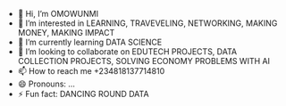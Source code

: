 - 👋 Hi, I’m OMOWUNMI
- 👀 I’m interested in LEARNING, TRAVEVELING, NETWORKING, MAKING MONEY, MAKING IMPACT
- 🌱 I’m currently learning DATA SCIENCE
- 💞️ I’m looking to collaborate on EDUTECH PROJECTS, DATA COLLECTION PROJECTS, SOLVING ECONOMY PROBLEMS WITH AI
- 📫 How to reach me +234818137714810
- 😄 Pronouns: ...
- ⚡ Fun fact: DANCING ROUND DATA

<!---
BERRYHEAVENS/BERRYHEAVENS is a ✨ special ✨ repository because its `README.md` (this file) appears on your GitHub profile.
You can click the Preview link to take a look at your changes.
--->
